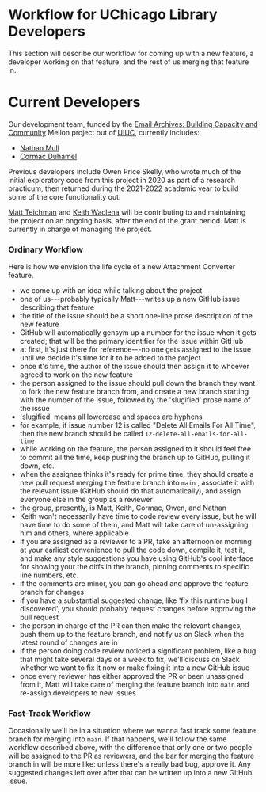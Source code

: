 # Workflow for UChicago Library Developers

This section will describe our workflow for coming up with a new
feature, a developer working on that feature, and the rest of us
merging that feature in.

# Current Developers

Our development team, funded by the [Email Archives: Building Capacity
and Community](https://emailarchivesgrant.library.illinois.edu/)
Mellon project out of [UIUC](https://www.library.illinois.edu/),
currently includes:

- [Nathan Mull](https://github.com/nmmull)
- [Cormac Duhamel](https://github.com/cormacd9818)

Previous developers include Owen Price Skelly, who wrote much of the
initial exploratory code from this project in 2020 as part of a
research practicum, then returned during the 2021-2022 academic year
to build some of the core functionality out.

[Matt Teichman](https://elucidations.vercel.app/) and
[Keith Waclena](https://www2.lib.uchicago.edu/keith/) will be
contributing to and maintaining the project on an ongoing basis, after
the end of the grant period.  Matt is currently in charge of managing
the project.

### Ordinary Workflow

Here is how we envision the life cycle of a new Attachment Converter
feature.

- we come up with an idea while talking about the project
- one of us---probably typically Matt---writes up a new GitHub issue
  describing that feature
- the title of the issue should be a short one-line prose description
  of the new feature
- GitHub will automatically gensym up a number for the issue when it
  gets created; that will be the primary identifier for the issue
  within GitHub
- at first, it's just there for reference---no one gets assigned to
  the issue until we decide it's time for it to be added to the
  project
- once it's time, the author of the issue should then assign it to
  whoever agreed to work on the new feature
- the person assigned to the issue should pull down the branch they
  want to fork the new feature branch from, and create a new branch
  starting with the number of the issue, followed by the 'slugified'
  prose name of the issue
- 'slugified' means all lowercase and spaces are hyphens
- for example, if issue number 12 is called "Delete All Emails For All
  Time", then the new branch should be called
  `12-delete-all-emails-for-all-time`
- while working on the feature, the person assigned to it should feel
  free to commit all the time, keep pushing the branch up to GitHub,
  pulling it down, etc.
- when the assignee thinks it's ready for prime time, they should
  create a new pull request merging the feature branch into `main` ,
  associate it with the relevant issue (GitHub should do that
  automatically), and assign everyone else in the group as a reviewer
- the group, presently, is Matt, Keith, Cormac, Owen, and Nathan
- Keith won't necessarily have time to code review every issue, but he
  will have time to do some of them, and Matt will take care of
  un-assigning him and others, where applicable
- if you are assigned as a reviewer to a PR, take an afternoon or
  morning at your earliest convenience to pull the code down, compile
  it, test it, and make any style suggestions you have using GitHub's
  cool interface for showing your the diffs in the branch, pinning
  comments to specific line numbers, etc.
- if the comments are minor, you can go ahead and approve the feature
  branch for changes
- if you have a substantial suggested change, like 'fix this runtime
  bug I discovered', you should probably request changes before
  approving the pull request
- the person in charge of the PR can then make the relevant changes,
  push them up to the feature branch, and notify us on Slack when the
  latest round of changes are in
- if the person doing code review noticed a significant problem, like
  a bug that might take several days or a week to fix, we'll discuss
  on Slack whether we want to fix it now or make fixing it into a new
  GitHub issue
- once every reviewer has either approved the PR or been unassigned
  from it, Matt will take care of merging the feature branch into
  `main` and re-assign developers to new issues


### Fast-Track Workflow

Occasionally we'll be in a situation where we wanna fast track some
feature branch for merging into `main`.  If that happens, we'll follow
the same workflow described above, with the difference that only one
or two people will be assigned to the PR as reviewers, and the bar for
merging the feature branch in will be more like: unless there's a
really bad bug, approve it.  Any suggested changes left over after
that can be written up into a new GitHub issue.
